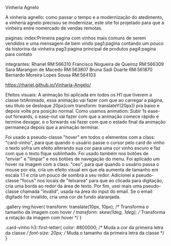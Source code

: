 Vinheria Agnelo

A vinheria agnello:
como  passar o tempo e a modernização do atedimento, a vinheria agnelo precisou se modernizar, este site foi projetado para que a vinheira entre nomercado de vendas remotas.

paginas:
index:Primeira pagina com vinhos mais comuns de serem vendidos e uma mensagem de bem vindo
pag1:pagina contando um pouco da historina da vinheira
pag3:pagina principal de produtos
pag4:pagina para contato


integrantes:
Rhariel RM:566310
Francisco Nogueira de Queiroz RM:566309
Sara Marangon de Macedo RM:563807
Bruna Sadi Duarte RM:561870
Bernardo Moreira Lopes Sousa RM:564103

https://rhariel.github.io/Vinharia-Angelo/

Efeitos visuais:
A animação foi aplicada em todos os H1 que tiverem a classe txtAnimado, essa animação vai fazer com que ao carregar a página, seu título se desloque 20px(com transform: translateY(20px)) pra baixo e depois volte pra posição normal. Como usamos   animation: Subir 1s ease-out forwards, o ease-out vai fazer com que a animação comece rápido e termine devagar, e o forwards vai fazer com que o estado final da animação permaneça depois que a animação terminar.

Foi usado a pseudo-classe "hover" em todos o elementos com a class: "card-vinho", para que quando o usuário passe o cursor pelo card do vinho o texto sofra um efeito alterando sua cor para uma cor vinho escuro e faz com que o texto fique sublinhado. Foi usado também nos botões de "enviar" e "limpar" e nos botões de navegação do menu. Foi aplicado um hover na imagem com a class: "ceo", para que quando o usuário passa o mouse por ela, cria um efeito visual em que ela aumenta de tamanho em escala 1.1 e cria um pouco de sombra a seu redor. Adicionei a pseudo-classe "focus" nos locais de "tetxarea" para que ao clicada para digitação, cria uma borda ao redor da área de texto. Por fim, usei mais uma pseudo-classe chamada "invalid", usada na área do input do email. Se o email digitado for invalido, cria uma cor de fundo alaranjada.

.gallery img:hover{
  transform: translate(10px, 10px); /* Transforma o tamanho da imagem com hover */
  transform: skew(1deg, 1deg); /* Transforma a rotação da imagem com hover */
}

.card-vinho h3::first-letter{
  color: #800000; /* Muda a cor da primeira letra da classe */
  font-size: 20px; /* Muda o tamanho da primeira letra da classe */
}
